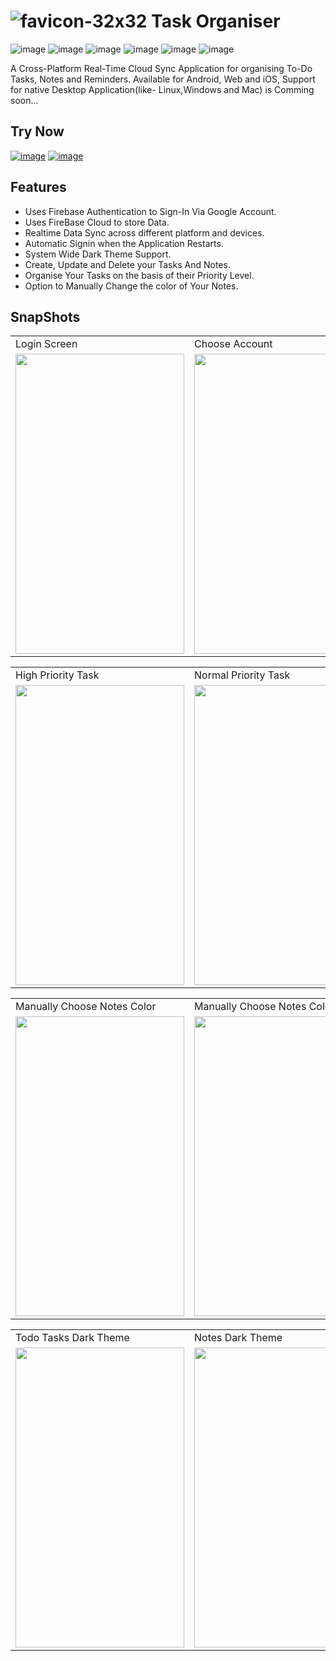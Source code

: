 

# ![favicon-32x32](https://user-images.githubusercontent.com/68506823/125042154-28053900-e0b7-11eb-9e85-311caf8d2895.png) Task Organiser

![image](https://img.shields.io/badge/Flutter-02569B?style=for-the-badge&logo=flutter&logoColor=white)
![image](https://img.shields.io/badge/Dart-0175C2?style=for-the-badge&logo=dart&logoColor=white)
![image](https://img.shields.io/badge/firebase-ffca28?style=for-the-badge&logo=firebase&logoColor=black)
![image](https://img.shields.io/badge/Material--UI-0081CB?style=for-the-badge&logo=material-ui&logoColor=white)
![image](https://img.shields.io/badge/Google%20Analytics-E37400?style=for-the-badge&logo=google%20analytics&logoColor=white)
![image](https://img.shields.io/badge/Visual_Studio_Code-0078D4?style=for-the-badge&logo=visual%20studio%20code&logoColor=white)
<!-- ![image](https://img.shields.io/badge/{TEXT}-{HEX-COLOR}?style=for-the-badge&logo={LOGO-NAME}&logoColor=white) -->




A Cross-Platform Real-Time Cloud Sync Application for organising To-Do Tasks, Notes and Reminders.
Available for Android, Web and iOS, Support for native Desktop Application(like- Linux,Windows and Mac) is Comming soon...


## Try Now
<a href="https://github.com/utgupta27/task_organiser/releases/download/2.2/task_organiser_v2.2.apk" target="_blank">![image](https://img.shields.io/badge/Android-3DDC84?style=for-the-badge&logo=android&logoColor=white)</a> <a href="https://task-organiser-d08f8.web.app/" target="_blank">![image](https://img.shields.io/badge/Google_chrome-4285F4?style=for-the-badge&logo=Google-chrome&logoColor=white)</a>


<!--     https://task-organiser-d08f8.web.app/ -->


## Features
  - Uses Firebase Authentication to Sign-In Via Google Account.
  - Uses FireBase Cloud to store Data.
  - Realtime Data Sync across different platform and devices.
  - Automatic Signin when the Application Restarts.
  - System Wide Dark Theme Support.
  - Create, Update and Delete your Tasks And Notes.
  - Organise Your Tasks on the basis of their Priority Level.
  - Option to Manually Change the color of Your Notes.
  

## SnapShots
<table>
  <tr>
    <td>Login Screen</td>
     <td>Choose Account</td>
    <td>Tasks Page</td>
  </tr>
  <tr>
    <td><img src="https://github.com/utgupta27/task_organiser/blob/firebase-backend/res/snapshots/Screenshot_1625806739.png" width=270 height=480></td>
    <td><img src="https://github.com/utgupta27/task_organiser/blob/firebase-backend/res/snapshots/Screenshot_1625806758.png" width=270 height=480></td>
    <td><img src="https://github.com/utgupta27/task_organiser/blob/firebase-backend/res/snapshots/Screenshot_1625806793.png" width=270 height=480></td>
  </tr>
 </table>

 <table>
  <tr>
    <td>High Priority Task</td>
     <td>Normal Priority Task</td>
    <td>Notes Page</td>
  </tr>
  <tr>
    <td><img src="https://github.com/utgupta27/task_organiser/blob/firebase-backend/res/snapshots/Screenshot_1625806806.png" width=270 height=480></td>
    <td><img src="https://github.com/utgupta27/task_organiser/blob/firebase-backend/res/snapshots/Screenshot_1625806811.png" width=270 height=480></td>
    <td><img src="https://github.com/utgupta27/task_organiser/blob/firebase-backend/res/snapshots/Screenshot_1625806844.png" width=270 height=480></td>
  </tr>
 </table>

<table>
  <tr>
    <td>Manually Choose Notes Color</td>
     <td>Manually Choose Notes Color</td>
    <td>Sign-In Details</td>
  </tr>
  <tr>
    <td><img src="https://github.com/utgupta27/task_organiser/blob/firebase-backend/res/snapshots/Screenshot_1625806848.png" width=270 height=480></td>
    <td><img src="https://github.com/utgupta27/task_organiser/blob/firebase-backend/res/snapshots/Screenshot_1625806852.png" width=270 height=480></td>
    <td><img src="https://github.com/utgupta27/task_organiser/blob/firebase-backend/res/snapshots/Screenshot_1625806869.png" width=270 height=480></td>
  </tr>
 </table>
 



<table>
  <tr>
    <td>Todo Tasks Dark Theme</td>
     <td>Notes Dark Theme</td>
    <td>View Task Dark Theme</td>
  </tr>
  <tr>
    <td><img src="https://github.com/utgupta27/task_organiser/blob/firebase-backend/res/snapshots/Screenshot_1625806917.png" width=270 height=480></td>
    <td><img src="https://github.com/utgupta27/task_organiser/blob/firebase-backend/res/snapshots/Screenshot_1625806922.png" width=270 height=480></td>
    <td><img src="https://github.com/utgupta27/task_organiser/blob/firebase-backend/res/snapshots/Screenshot_1625806930.png" width=270 height=480></td>
  </tr>
 </table>

